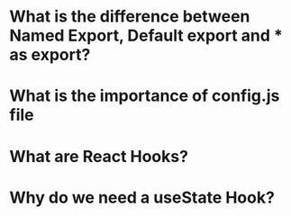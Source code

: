 <h1>What is the difference between Named Export, Default export and * as export?</h1>






<h1>What is the importance of config.js file</h1>






<h1>What are React Hooks?</h1>






<h1>Why do we need a useState Hook?</h1>